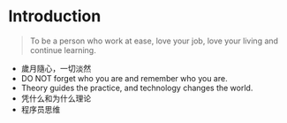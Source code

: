 # Introduction 

> To be a person who work at ease, love your job, love your living and continue learning.


- 歲月隨心，一切淡然
- DO NOT forget who you are and remember who you are.
- Theory guides the practice, and technology changes the world.
- 凭什么和为什么理论
- 程序员思维
